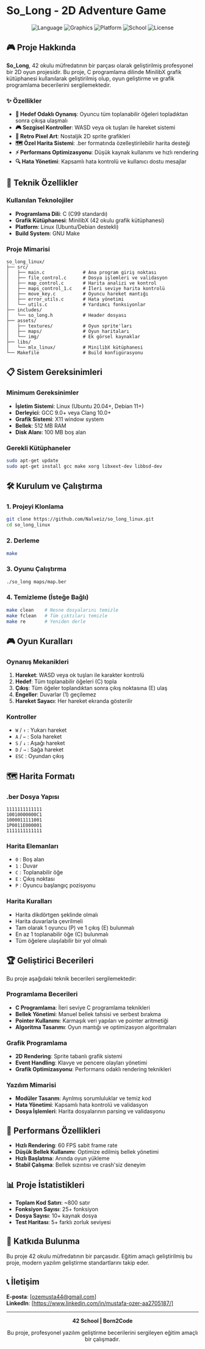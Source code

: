 # So_Long - 2D Adventure Game

<div align="center">
  <img src="https://img.shields.io/badge/Language-C-blue" alt="Language">
  <img src="https://img.shields.io/badge/Graphics-MinilibX-green" alt="Graphics">
  <img src="https://img.shields.io/badge/Platform-Linux-orange" alt="Platform">
  <img src="https://img.shields.io/badge/School-42-red" alt="School">
  <img src="https://img.shields.io/badge/License-MIT-yellow" alt="License">
</div>

## 🎮 Proje Hakkında

**So_Long**, 42 okulu müfredatının bir parçası olarak geliştirilmiş profesyonel bir 2D oyun projesidir. Bu proje, C programlama dilinde MinilibX grafik kütüphanesi kullanılarak geliştirilmiş olup, oyun geliştirme ve grafik programlama becerilerini sergilemektedir.

### ✨ Özellikler

- **🎯 Hedef Odaklı Oynanış**: Oyuncu tüm toplanabilir öğeleri topladıktan sonra çıkışa ulaşmalı
- **🎮 Sezgisel Kontroller**: WASD veya ok tuşları ile hareket sistemi
- **🎨 Retro Pixel Art**: Nostaljik 2D sprite grafikleri
- **🗺️ Özel Harita Sistemi**: .ber formatında özelleştirilebilir harita desteği
- **⚡ Performans Optimizasyonu**: Düşük kaynak kullanımı ve hızlı rendering
- **🔍 Hata Yönetimi**: Kapsamlı hata kontrolü ve kullanıcı dostu mesajlar

## 🚀 Teknik Özellikler

### Kullanılan Teknolojiler
- **Programlama Dili**: C (C99 standardı)
- **Grafik Kütüphanesi**: MinilibX (42 okulu grafik kütüphanesi)
- **Platform**: Linux (Ubuntu/Debian destekli)
- **Build System**: GNU Make

### Proje Mimarisi
```
so_long_linux/
├── src/
│   ├── main.c              # Ana program giriş noktası
│   ├── file_control.c      # Dosya işlemleri ve validasyon
│   ├── map_control.c       # Harita analizi ve kontrol
│   ├── maps_control_1.c    # İleri seviye harita kontrolü
│   ├── move_key.c          # Oyuncu hareket mantığı
│   ├── error_utils.c       # Hata yönetimi
│   └── utils.c             # Yardımcı fonksiyonlar
├── includes/
│   └── so_long.h           # Header dosyası
├── assets/
│   ├── textures/           # Oyun sprite'ları
│   ├── maps/               # Oyun haritaları
│   └── img/                # Ek görsel kaynaklar
├── libs/
│   └── mlx_linux/          # MinilibX kütüphanesi
└── Makefile                # Build konfigürasyonu
```

## 📋 Sistem Gereksinimleri

### Minimum Gereksinimler
- **İşletim Sistemi**: Linux (Ubuntu 20.04+, Debian 11+)
- **Derleyici**: GCC 9.0+ veya Clang 10.0+
- **Grafik Sistemi**: X11 window system
- **Bellek**: 512 MB RAM
- **Disk Alanı**: 100 MB boş alan

### Gerekli Kütüphaneler
```bash
sudo apt-get update
sudo apt-get install gcc make xorg libxext-dev libbsd-dev
```

## 🛠️ Kurulum ve Çalıştırma

### 1. Projeyi Klonlama
```bash
git clone https://github.com/Nalveiz/so_long_linux.git
cd so_long_linux
```

### 2. Derleme
```bash
make
```

### 3. Oyunu Çalıştırma
```bash
./so_long maps/map.ber
```

### 4. Temizleme (İsteğe Bağlı)
```bash
make clean    # Nesne dosyalarını temizle
make fclean   # Tüm çıktıları temizle
make re       # Yeniden derle
```

## 🎮 Oyun Kuralları

### Oynanış Mekanikleri
1. **Hareket**: WASD veya ok tuşları ile karakter kontrolü
2. **Hedef**: Tüm toplanabilir öğeleri (C) topla
3. **Çıkış**: Tüm öğeler toplandıktan sonra çıkış noktasına (E) ulaş
4. **Engeller**: Duvarlar (1) geçilemez
5. **Hareket Sayacı**: Her hareket ekranda gösterilir

### Kontroller
- `W` / `↑` : Yukarı hareket
- `A` / `←` : Sola hareket  
- `S` / `↓` : Aşağı hareket
- `D` / `→` : Sağa hareket
- `ESC` : Oyundan çıkış

## 🗺️ Harita Formatı

### .ber Dosya Yapısı
```
1111111111111
10010000000C1
1000011111001
1P0011E000001
1111111111111
```

### Harita Elemanları
- `0` : Boş alan
- `1` : Duvar
- `C` : Toplanabilir öğe
- `E` : Çıkış noktası
- `P` : Oyuncu başlangıç pozisyonu

### Harita Kuralları
- Harita dikdörtgen şeklinde olmalı
- Harita duvarlarla çevrilmeli
- Tam olarak 1 oyuncu (P) ve 1 çıkış (E) bulunmalı
- En az 1 toplanabilir öğe (C) bulunmalı
- Tüm öğelere ulaşılabilir bir yol olmalı

## 🏆 Geliştirici Becerileri

Bu proje aşağıdaki teknik becerileri sergilemektedir:

### Programlama Becerileri
- **C Programlama**: İleri seviye C programlama teknikleri
- **Bellek Yönetimi**: Manuel bellek tahsisi ve serbest bırakma
- **Pointer Kullanımı**: Karmaşık veri yapıları ve pointer aritmetiği
- **Algoritma Tasarımı**: Oyun mantığı ve optimizasyon algoritmaları

### Grafik Programlama
- **2D Rendering**: Sprite tabanlı grafik sistemi
- **Event Handling**: Klavye ve pencere olayları yönetimi
- **Grafik Optimizasyonu**: Performans odaklı rendering teknikleri

### Yazılım Mimarisi
- **Modüler Tasarım**: Ayrılmış sorumluluklar ve temiz kod
- **Hata Yönetimi**: Kapsamlı hata kontrolü ve validasyon
- **Dosya İşlemleri**: Harita dosyalarının parsing ve validasyonu

## 🚀 Performans Özellikleri

- **Hızlı Rendering**: 60 FPS sabit frame rate
- **Düşük Bellek Kullanımı**: Optimize edilmiş bellek yönetimi
- **Hızlı Başlatma**: Anında oyun yükleme
- **Stabil Çalışma**: Bellek sızıntısı ve crash'siz deneyim

## 📊 Proje İstatistikleri

- **Toplam Kod Satırı**: ~800 satır
- **Fonksiyon Sayısı**: 25+ fonksiyon
- **Dosya Sayısı**: 10+ kaynak dosya
- **Test Haritası**: 5+ farklı zorluk seviyesi

## 🤝 Katkıda Bulunma

Bu proje 42 okulu müfredatının bir parçasıdır. Eğitim amaçlı geliştirilmiş bu proje, modern yazılım geliştirme standartlarını takip eder.

## 📞 İletişim

**E-posta**: [ozemusta44@gmail.com]  
**LinkedIn**: [https://www.linkedin.com/in/mustafa-ozer-aa2705187/]  

---

<div align="center">
  <p><strong>42 School | Born2Code</strong></p>
  <p>Bu proje, profesyonel yazılım geliştirme becerilerini sergileyen eğitim amaçlı bir çalışmadır.</p>
</div>
